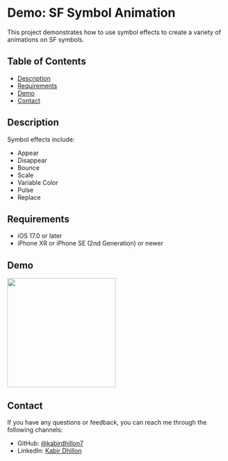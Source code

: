 # Demo: SF Symbol Animation
This project demonstrates how to use symbol effects to create a variety of animations on SF symbols.

## Table of Contents

- [Description](#description)
- [Requirements](#requirements)
- [Demo](#demo)
- [Contact](#contact)

## Description

Symbol effects include:

- Appear
- Disappear
- Bounce
- Scale
- Variable Color
- Pulse
- Replace

## Requirements

- iOS 17.0 or later
- iPhone XR or iPhone SE (2nd Generation) or newer

## Demo

<img src="https://github.com/kabirdhillon7/SF-Symbol-Animation-Demo/assets/74223402/e5a53bce-1b7a-4598-a234-65952c75718f" width=250><br>

## Contact

If you have any questions or feedback, you can reach me through the following channels:

- GitHub: [@kabirdhillon7](https://github.com/kabirdhillon7)
- LinkedIn: [Kabir Dhillon](https://www.linkedin.com/in/kabirdhillon/)

